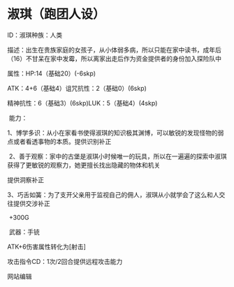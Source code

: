 # 淑琪（跑团人设）

ID：淑琪种族：人类

描述：出生在贵族家庭的女孩子，从小体弱多病，所以只能在家中读书，成年后（16）不甘呆在家中发霉，所以离家出走后作为资金提供者的身份加入探险队中

属性：HP:14（基础20）(-6skp)

ATK：4+6（基础4）诅咒抗性：2（基础0）(6skp)

精神抗性：6（基础3）(6skp)LUK：5（基础4）(4skp)

 能力：

1、博学多识：从小在家看书使得淑琪的知识极其渊博，可以敏锐的发现怪物的弱点或者看透事物的本质。提供识别补正

 2、善于观察：家中的古堡是淑琪小时候唯一的玩具，所以在一遍遍的探索中淑琪获得了更敏锐的观察力，她更擅长找出隐藏的物体和机关

提供洞察补正 

3、巧舌如簧：为了支开父亲用于监视自己的佣人，淑琪从小就学会了这么和人交往提供交涉补正

 +300G

 武器：手铳

ATK+6伤害属性转化为[射击]


攻击指令CD：1次/2回合提供远程攻击能力

网站编辑